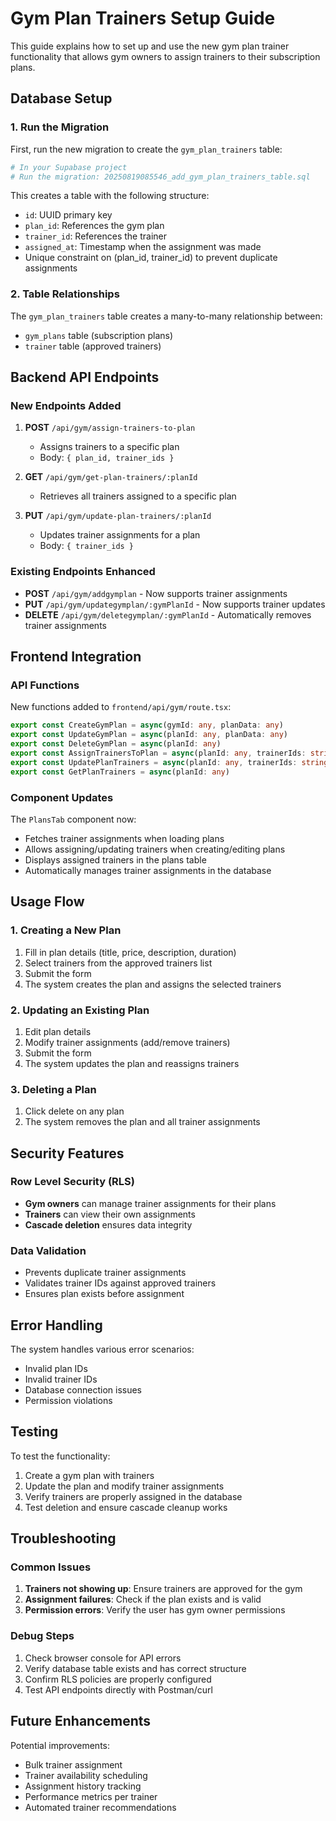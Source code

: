 # Gym Plan Trainers Setup Guide

This guide explains how to set up and use the new gym plan trainer functionality that allows gym owners to assign trainers to their subscription plans.

## Database Setup

### 1. Run the Migration

First, run the new migration to create the `gym_plan_trainers` table:

```bash
# In your Supabase project
# Run the migration: 20250819085546_add_gym_plan_trainers_table.sql
```

This creates a table with the following structure:
- `id`: UUID primary key
- `plan_id`: References the gym plan
- `trainer_id`: References the trainer
- `assigned_at`: Timestamp when the assignment was made
- Unique constraint on (plan_id, trainer_id) to prevent duplicate assignments

### 2. Table Relationships

The `gym_plan_trainers` table creates a many-to-many relationship between:
- `gym_plans` table (subscription plans)
- `trainer` table (approved trainers)

## Backend API Endpoints

### New Endpoints Added

1. **POST** `/api/gym/assign-trainers-to-plan`
   - Assigns trainers to a specific plan
   - Body: `{ plan_id, trainer_ids }`

2. **GET** `/api/gym/get-plan-trainers/:planId`
   - Retrieves all trainers assigned to a specific plan

3. **PUT** `/api/gym/update-plan-trainers/:planId`
   - Updates trainer assignments for a plan
   - Body: `{ trainer_ids }`

### Existing Endpoints Enhanced

- **POST** `/api/gym/addgymplan` - Now supports trainer assignments
- **PUT** `/api/gym/updategymplan/:gymPlanId` - Now supports trainer updates
- **DELETE** `/api/gym/deletegymplan/:gymPlanId` - Automatically removes trainer assignments

## Frontend Integration

### API Functions

New functions added to `frontend/api/gym/route.tsx`:

```typescript
export const CreateGymPlan = async(gymId: any, planData: any)
export const UpdateGymPlan = async(planId: any, planData: any)
export const DeleteGymPlan = async(planId: any)
export const AssignTrainersToPlan = async(planId: any, trainerIds: string[])
export const UpdatePlanTrainers = async(planId: any, trainerIds: string[])
export const GetPlanTrainers = async(planId: any)
```

### Component Updates

The `PlansTab` component now:
- Fetches trainer assignments when loading plans
- Allows assigning/updating trainers when creating/editing plans
- Displays assigned trainers in the plans table
- Automatically manages trainer assignments in the database

## Usage Flow

### 1. Creating a New Plan

1. Fill in plan details (title, price, description, duration)
2. Select trainers from the approved trainers list
3. Submit the form
4. The system creates the plan and assigns the selected trainers

### 2. Updating an Existing Plan

1. Edit plan details
2. Modify trainer assignments (add/remove trainers)
3. Submit the form
4. The system updates the plan and reassigns trainers

### 3. Deleting a Plan

1. Click delete on any plan
2. The system removes the plan and all trainer assignments

## Security Features

### Row Level Security (RLS)

- **Gym owners** can manage trainer assignments for their plans
- **Trainers** can view their own assignments
- **Cascade deletion** ensures data integrity

### Data Validation

- Prevents duplicate trainer assignments
- Validates trainer IDs against approved trainers
- Ensures plan exists before assignment

## Error Handling

The system handles various error scenarios:
- Invalid plan IDs
- Invalid trainer IDs
- Database connection issues
- Permission violations

## Testing

To test the functionality:

1. Create a gym plan with trainers
2. Update the plan and modify trainer assignments
3. Verify trainers are properly assigned in the database
4. Test deletion and ensure cascade cleanup works

## Troubleshooting

### Common Issues

1. **Trainers not showing up**: Ensure trainers are approved for the gym
2. **Assignment failures**: Check if the plan exists and is valid
3. **Permission errors**: Verify the user has gym owner permissions

### Debug Steps

1. Check browser console for API errors
2. Verify database table exists and has correct structure
3. Confirm RLS policies are properly configured
4. Test API endpoints directly with Postman/curl

## Future Enhancements

Potential improvements:
- Bulk trainer assignment
- Trainer availability scheduling
- Assignment history tracking
- Performance metrics per trainer
- Automated trainer recommendations 
